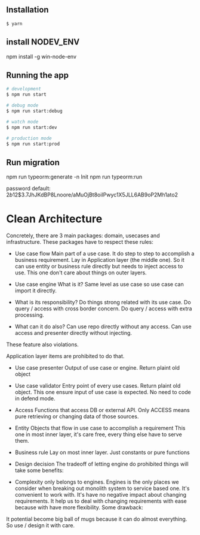 ## Installation

```
$ yarn
```

## install NODEV_ENV

<!-- for windows -->

npm install -g win-node-env

## Running the app

```bash
# development
$ npm run start

# debug mode
$ npm run start:debug

# watch mode
$ npm run start:dev

# production mode
$ npm run start:prod
```

## Run migration

npm run typeorm:generate -n Init
npm run typeorm:run

password default: $2b$12$3.7JhJKdBP8Lnoore/aMuOjBt8oiIPwyc1X5JLL6AB9oP2Mh1ato2

# Clean Architecture

Concretely, there are 3 main packages: domain, usecases and infrastructure. These packages have to respect these rules:

-   Use case flow
    Main part of a use case. It do step to step to accomplish a business requirement.
    Lay in Application layer (the middle one). So it can use entity or business rule directly but needs to inject access to use. This one don't care about things on outer layers.

-   Use case engine
    What is it?
    Same level as use case so use case can import it directly.

-   What is its responsibility?
    Do things strong related with its use case.
    Do query / access with cross border concern.
    Do query / access with extra processing.

-   What can it do also?
    Can use repo directly without any access.
    Can use access and presenter directly without injecting.

These feature also violations.

Application layer items are prohibited to do that.

-   Use case presenter
    Output of use case or engine. Return plaint old object

-   Use case validator
    Entry point of every use cases. Return plaint old object. This one ensure input of use case is expected. No need to code in defend mode.

-   Access
    Functions that access DB or external API. Only ACCESS means pure retrieving or changing data of those sources.

-   Entity
    Objects that flow in use case to accomplish a requirement
    This one in most inner layer, it's care free, every thing else have to serve them.

-   Business rule
    Lay on most inner layer. Just constants or pure functions

-   Design decision
    The tradeoff of letting engine do prohibited things will take some benefits:

-   Complexity only belongs to engines.
    Engines is the only places we consider when breaking out monolith system to service based one.
    It's convenient to work with.
    It's have no negative impact about changing requirements. It help us to deal with changing requirements with ease because with have more flexibility.
    Some drawback:

It potential become big ball of mugs because it can do almost everything. So use / design it with care.
